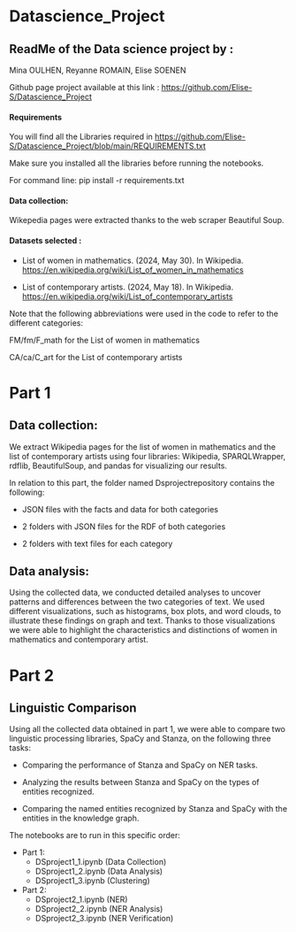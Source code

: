 # Datascience_Project
##  ReadMe of the Data science project by : 

Mina OULHEN, Reyanne ROMAIN, Elise SOENEN

Github page project available at this link : https://github.com/Elise-S/Datascience_Project

#### Requirements 

You will find all the Libraries required in https://github.com/Elise-S/Datascience_Project/blob/main/REQUIREMENTS.txt

Make sure you installed all the libraries before running the notebooks.

For command line: pip install -r requirements.txt

#### Data collection: 

Wikepedia pages were extracted thanks to the web scraper Beautiful Soup.

#### Datasets selected :

- List of women in mathematics. (2024, May 30). In Wikipedia. https://en.wikipedia.org/wiki/List_of_women_in_mathematics

- List of contemporary artists. (2024, May 18). In Wikipedia. https://en.wikipedia.org/wiki/List_of_contemporary_artists

Note that the following abbreviations were used in the code to refer to the different categories:

FM/fm/F_math for the List of women in mathematics

CA/ca/C_art for the List of contemporary artists


#  Part 1 


## Data collection: 

We extract Wikipedia pages for the list of women in mathematics and the list of contemporary artists using four libraries: Wikipedia, SPARQLWrapper, rdflib, BeautifulSoup, and pandas for visualizing our results.

In relation to this part, the folder named Dsprojectrepository contains the following:

- JSON files with the facts and data for both categories

- 2 folders with JSON files for the RDF of both categories

- 2 folders with text files for each category

## Data analysis: 

Using the collected data, we conducted detailed analyses to uncover patterns and differences between the two categories of text. We used different visualizations, such as histograms, box plots, and word clouds, to illustrate these findings on graph and text. Thanks to those visualizations we were able to highlight the characteristics and distinctions of women in mathematics and contemporary artist.

# Part 2 

## Linguistic Comparison 

Using all the collected data obtained in part 1, we were able to compare two linguistic processing libraries, SpaCy and Stanza, on the following three tasks:

- Comparing the performance of Stanza and SpaCy on NER tasks.

- Analyzing the results between Stanza and SpaCy on the types of entities recognized.

- Comparing the named entities recognized by Stanza and SpaCy with the entities in the knowledge graph.

The notebooks are to run in this specific order:
- Part 1:
    - DSproject1_1.ipynb (Data Collection)
    - DSproject1_2.ipynb (Data Analysis)
    - DSproject1_3.ipynb (Clustering)
- Part 2:
    - DSproject2_1.ipynb (NER)
    - DSproject2_2.ipynb (NER Analysis)
    - DSproject2_3.ipynb (NER Verification)



